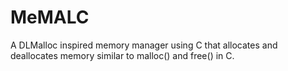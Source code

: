 # MeMALC
A DLMalloc inspired memory manager using C that allocates and deallocates memory similar to malloc() and free() in C.
